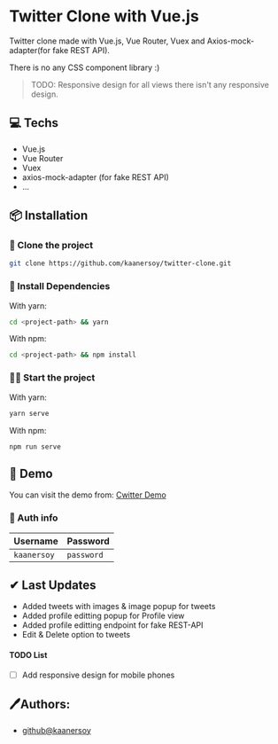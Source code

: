 # Twitter Clone with Vue.js

Twitter clone made with Vue.js, Vue Router, Vuex and Axios-mock-adapter(for fake REST API).

There is no any CSS component library :)

> TODO: Responsive design for all views there isn't any responsive design.

## 💻 Techs

- Vue.js
- Vue Router
- Vuex
- axios-mock-adapter (for fake REST API)
- ...

## 📦 Installation

### 📰 Clone the project

```bash
git clone https://github.com/kaanersoy/twitter-clone.git
```

### 🔻 Install Dependencies

With yarn:
```bash
cd <project-path> && yarn
```

With npm:
```bash
cd <project-path> && npm install
```

### 🏃‍♂️ Start the project

With yarn:
```bash
yarn serve
```

With npm:
```
npm run serve
```

## 🔴 Demo 
You can visit the demo from: [Cwitter Demo](https://cwitter-demo.vercel.app/)

### 🔐 Auth info
| Username  | Password |
| ------------- | ------------- |
| `kaanersoy` | `password`  |

## ✔ Last Updates

- Added tweets with images & image popup for tweets
- Added profile editting popup for Profile view
- Added profile editting endpoint for fake REST-API
- Edit & Delete option to tweets

#### TODO List
- [ ] Add responsive design for mobile phones
## 🖊Authors:

- [github@kaanersoy](https://github.com/kaanersoy)